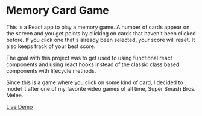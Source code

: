 # Memory Card Game

This is a React app to play a memory game. A number of cards appear on the screen and you get points by clicking on cards that haven't been clicked before. If you click one that's already been selected, your score will reset. It also keeps track of your best score.

The goal with this project was to get used to using functional react components and using react hooks instead of the classic class based components with lifecycle methods.

Since this is a game where you click on some kind of card, I decided to model it after one of my favorite video games of all time, Super Smash Bros. Melee.

[Live Demo](https://evan1mclean.github.io/memory-cards/)